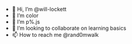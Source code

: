- 👋 Hi, I’m @will-lockett
- 👀 I’m color
- 🌱 I’m p%.js
- 💞️ I’m looking to collaborate on learning basics
- 📫 How to reach me @rand0mwalk

<!---
will-lockett/will-lockett is a ✨ special ✨ repository because its `README.md` (this file) appears on your GitHub profile.
You can click the Preview link to take a look at your changes.
--->

